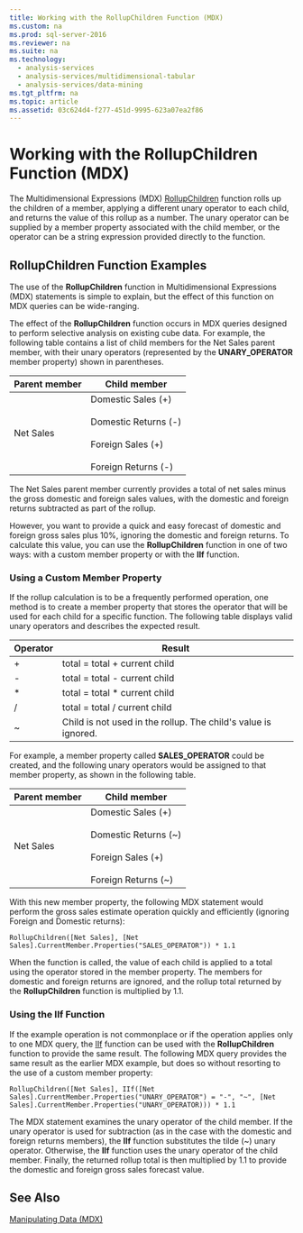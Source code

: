```yaml
---
title: Working with the RollupChildren Function (MDX)
ms.custom: na
ms.prod: sql-server-2016
ms.reviewer: na
ms.suite: na
ms.technology: 
  - analysis-services
  - analysis-services/multidimensional-tabular
  - analysis-services/data-mining
ms.tgt_pltfrm: na
ms.topic: article
ms.assetid: 03c624d4-f277-451d-9995-623a07ea2f86
---
```

# Working with the RollupChildren Function (MDX)
  The Multidimensional Expressions \(MDX\) [RollupChildren](../Topic/RollupChildren%20\(MDX\).md) function rolls up the children of a member, applying a different unary operator to each child, and returns the value of this rollup as a number. The unary operator can be supplied by a member property associated with the child member, or the operator can be a string expression provided directly to the function.  
  
## RollupChildren Function Examples  
 The use of the **RollupChildren** function in Multidimensional Expressions \(MDX\) statements is simple to explain, but the effect of this function on MDX queries can be wide\-ranging.  
  
 The effect of the **RollupChildren** function occurs in MDX queries designed to perform selective analysis on existing cube data. For example, the following table contains a list of child members for the Net Sales parent member, with their unary operators \(represented by the **UNARY\_OPERATOR** member property\) shown in parentheses.  
  
|Parent member|Child member|  
|-------------------|------------------|  
|Net Sales|Domestic Sales \(\+\)<br /><br /> Domestic Returns \(\-\)<br /><br /> Foreign Sales \(\+\)<br /><br /> Foreign Returns \(\-\)|  
  
 The Net Sales parent member currently provides a total of net sales minus the gross domestic and foreign sales values, with the domestic and foreign returns subtracted as part of the rollup.  
  
 However, you want to provide a quick and easy forecast of domestic and foreign gross sales plus 10%, ignoring the domestic and foreign returns. To calculate this value, you can use the **RollupChildren** function in one of two ways: with a custom member property or with the **IIf** function.  
  
### Using a Custom Member Property  
 If the rollup calculation is to be a frequently performed operation, one method is to create a member property that stores the operator that will be used for each child for a specific function. The following table displays valid unary operators and describes the expected result.  
  
|Operator|Result|  
|--------------|------------|  
|\+|total \= total \+ current child|  
|\-|total \= total \- current child|  
|\*|total \= total \* current child|  
|\/|total \= total \/ current child|  
|~|Child is not used in the rollup. The child's value is ignored.|  
  
 For example, a member property called **SALES\_OPERATOR** could be created, and the following unary operators would be assigned to that member property, as shown in the following table.  
  
|Parent member|Child member|  
|-------------------|------------------|  
|Net Sales|Domestic Sales \(\+\)<br /><br /> Domestic Returns \(~\)<br /><br /> Foreign Sales \(\+\)<br /><br /> Foreign Returns \(~\)|  
  
 With this new member property, the following MDX statement would perform the gross sales estimate operation quickly and efficiently \(ignoring Foreign and Domestic returns\):  
  
```  
RollupChildren([Net Sales], [Net Sales].CurrentMember.Properties("SALES_OPERATOR")) * 1.1  
```  
  
 When the function is called, the value of each child is applied to a total using the operator stored in the member property. The members for domestic and foreign returns are ignored, and the rollup total returned by the **RollupChildren** function is multiplied by 1.1.  
  
### Using the IIf Function  
 If the example operation is not commonplace or if the operation applies only to one MDX query, the [IIf](../Topic/IIf%20\(MDX\).md) function can be used with the **RollupChildren** function to provide the same result. The following MDX query provides the same result as the earlier MDX example, but does so without resorting to the use of a custom member property:  
  
```  
RollupChildren([Net Sales], IIf([Net Sales].CurrentMember.Properties("UNARY_OPERATOR") = "-", "~", [Net Sales].CurrentMember.Properties("UNARY_OPERATOR))) * 1.1  
```  
  
 The MDX statement examines the unary operator of the child member. If the unary operator is used for subtraction \(as in the case with the domestic and foreign returns members\), the **IIf** function substitutes the tilde \(~\) unary operator. Otherwise, the **IIf** function uses the unary operator of the child member. Finally, the returned rollup total is then multiplied by 1.1 to provide the domestic and foreign gross sales forecast value.  
  
## See Also  
 [Manipulating Data &#40;MDX&#41;](../Topic/Manipulating%20Data%20\(MDX\).md)  
  
  